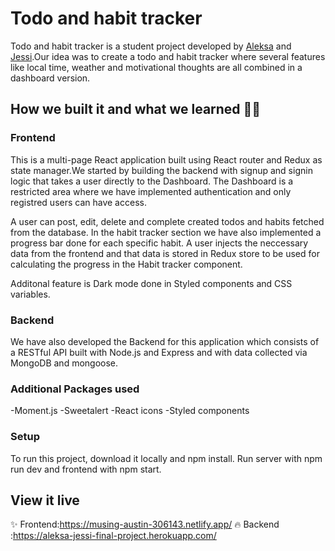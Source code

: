 # Todo and habit tracker

Todo and habit tracker is a student project developed by <a href="https://a1eksa-portfoliotechnigo.netlify.app/">Aleksa</a> and <a href="https://github.com/hemmahosjessi">Jessi</a>.Our idea was to create a todo and habit tracker where several features like local time, weather and motivational thoughts are all combined in a dashboard version.

## How we built it and what we learned 👩‍💻

### Frontend

This is a multi-page React application built using React router and Redux as state manager.We started by building the backend with signup and signin logic that takes a user directly to the Dashboard. The Dashboard is a restricted area where we have implemented authentication and only registred users can have access.

A user can post, edit, delete and complete created todos and habits fetched from the database. In the habit tracker section we have also implemented a progress bar done for each specific habit. A user injects the neccessary data from the frontend and that data is stored in Redux store to be used for calculating the progress in the Habit tracker component.

Additonal feature is Dark mode done in Styled components and CSS variables.

### Backend

We have also developed the Backend for this application which consists of a RESTful API built with Node.js and Express and with data collected via MongoDB and mongoose.

### Additional Packages used

-Moment.js
-Sweetalert
-React icons
-Styled components

### Setup

To run this project, download it locally and npm install. Run server with npm run dev and frontend with npm start.

## View it live

✨ Frontend:https://musing-austin-306143.netlify.app/
🔥 Backend :https://aleksa-jessi-final-project.herokuapp.com/
